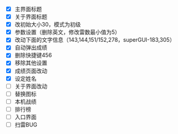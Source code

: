 - [x] 主界面标题
- [x] 关于界面标题
- [x] 改初始大小30，模式为初级
- [x] 参数设置（删除英文，修改雷数最小值为5）
- [x] 改动下面的文字信息（143,144,151/152,278，superGUI-183,305）
- [x] 自动弹出成绩
- [x] 删除快捷键456
- [x] 移除其他设置
- [x] 成绩页面改动
- [x] 设定姓名
- [ ] 关于界面改动
- [ ] 替换图标
- [ ] 本机战绩
- [ ] 排行榜
- [ ] 入口界面
- [ ] 扫雷BUG
